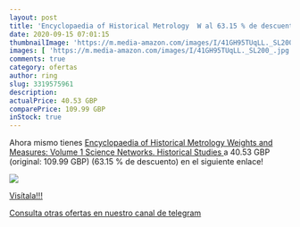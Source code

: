 ```yaml
---
layout: post
title: 'Encyclopaedia of Historical Metrology  W al 63.15 % de descuento'
date: 2020-09-15 07:01:15
thumbnailImage: 'https://m.media-amazon.com/images/I/41GH95TUqLL._SL200_.jpg'
images: [ 'https://m.media-amazon.com/images/I/41GH95TUqLL._SL200_.jpg' ]
comments: true
category: ofertas
author: ring
slug: 3319575961
description:
actualPrice: 40.53 GBP
comparePrice: 109.99 GBP
inStock: true
---
```


Ahora mismo tienes [Encyclopaedia of Historical Metrology  Weights  and Measures: Volume 1  Science Networks. Historical Studies ](https://www.amazon.com/dp/3319575961/?tag=redken08-20) a 40.53 GBP (original: 109.99 GBP) (63.15 %  de descuento) en el siguiente enlace!

[![](https://m.media-amazon.com/images/I/41GH95TUqLL._SL200_.jpg)](https://www.amazon.com/dp/3319575961/?tag=redken08-20)

[Visítala!!!](https://www.amazon.com/dp/3319575961/?tag=redken08-20)

[Consulta otras ofertas en nuestro canal de telegram](https://t.me/s/ofertas25)
